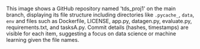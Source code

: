 This image shows a GitHub repository named 'tds\_proj1' on the main branch, displaying its file structure including directories like `.pycache_`, `data`, `env` and files such as Dockerfile, LICENSE, app.py, datagen.py, evaluate.py, requirements.txt, and tasksA.py. Commit details (hashes, timestamps) are visible for each item, suggesting a focus on data science or machine learning given the file names.